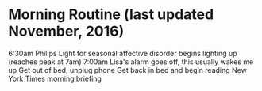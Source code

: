# Morning Routine (last updated November, 2016)

6:30am    Philips Light for seasonal affective disorder begins lighting up (reaches peak at 7am)
7:00am    Lisa's alarm goes off, this usually wakes me up
          Get out of bed, unplug phone
          Get back in bed and begin reading New York Times morning briefing
